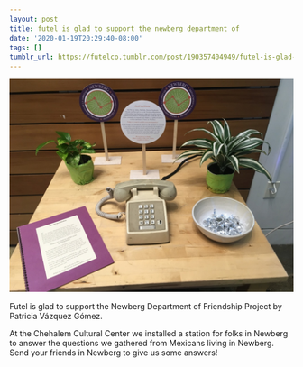 ```yaml
---
layout: post
title: futel is glad to support the newberg department of
date: '2020-01-19T20:29:40-08:00'
tags: []
tumblr_url: https://futelco.tumblr.com/post/190357404949/futel-is-glad-to-support-the-newberg-department-of
---
```

 ![](/images/blog/33de996c812965e84f08adaf648d260c17e78f37.jpg)  

Futel is glad to support the Newberg Department of Friendship Project by Patricia Vázquez Gómez.

At the Chehalem Cultural Center we installed a station for folks in Newberg to answer the questions we gathered from Mexicans living in Newberg. Send your friends in Newberg to give us some answers!

